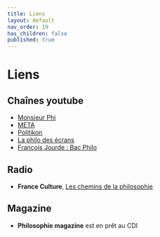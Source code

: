 ```yaml
---
title: Liens
layout: default
nav_order: 19
has_children: false
published: true
---
```

# Liens

## Chaînes youtube

- [Monsieur Phi](https://www.youtube.com/channel/UCqA8H22FwgBVcF3GJpp0MQw)
- [META](https://www.youtube.com/channel/UCUOgJaic4p3kwuN7LDJ5ukA)
- [Politikon](https://www.youtube.com/channel/UC0HxyEc_ojRJ1oJXS5K6oaA)
- [La philo des écrans](https://www.youtube.com/channel/UC5oYInmzMnMbsuiBdIEtytg)
- [François Jourde : Bac Philo](https://www.youtube.com/watch?v=GhP9DO5AH3I&list=RDCMUCrPDGdPj4pzAGg1uA4n2swA&start_radio=1)

## Radio

- **France Culture**, [Les chemins de la philosophie](https://www.radiofrance.fr/franceculture/podcasts/les-chemins-de-la-philosophie)

## Magazine

- **Philosophie magazine** est en prêt au CDI
